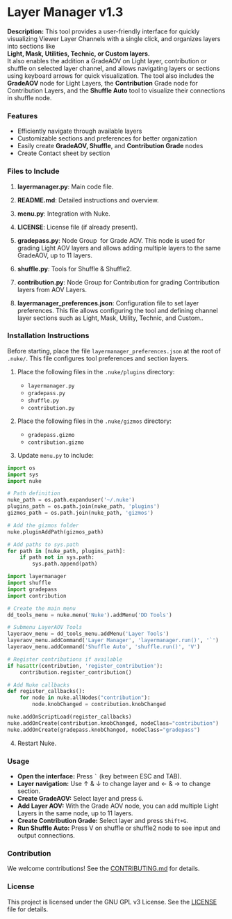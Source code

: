# Layer Manager v1.3

**Description:** This tool provides a user-friendly interface for quickly visualizing Viewer Layer Channels with a single click, and organizes layers into sections like \
**Light, Mask, Utilities, Technic, or Custom layers.**\
&#x20;It also enables the addition a GradeAOV on Light layer, contribution or shuffle on selected layer channel, and allows navigating layers or sections using keyboard arrows for quick visualization. The tool also includes the **GradeAOV** node for Light Layers, the **Contribution** Grade node for Contribution Layers, and the **Shuffle Auto** tool to visualize their connections in shuffle node.

### Features

- Efficiently navigate through available layers
- Customizable sections and preferences for better organization
- Easily create **GradeAOV, Shuffle**, and **Contribution Grade** nodes
- Create Contact sheet by section



### Files to Include

1. **layermanager.py**: Main code file.

2. **README.md**: Detailed instructions and overview.

3. **menu.py**: Integration with Nuke.

4. **LICENSE**: License file (if already present).

5. **gradepass.py**: Node Group  for Grade AOV. This node is used for grading Light AOV layers and allows adding multiple layers to the same GradeAOV, up to 11 layers.

6. **shuffle.py**: Tools for Shuffle & Shuffle2.

7. **contribution.py**: Node Group for Contribution for grading Contribution layers from AOV Layers.

8. **layermanager_preferences.json**: Configuration file to set layer preferences. This file allows configuring the tool and defining channel layer sections such as Light, Mask, Utility, Technic, and Custom..

### Installation Instructions

Before starting, place the file `layermanager_preferences.json` at the root of `.nuke/`. This file configures tool preferences and section layers.


1. Place the following files in the `.nuke/plugins` directory:

   - `layermanager.py`
   - `gradepass.py`
   - `shuffle.py`
   - `contribution.py`

2. Place the following files in the `.nuke/gizmos` directory:

   - `gradepass.gizmo`
   - `contribution.gizmo`

3. Update `menu.py` to include:

```python
import os
import sys
import nuke

# Path definition
nuke_path = os.path.expanduser('~/.nuke')
plugins_path = os.path.join(nuke_path, 'plugins')
gizmos_path = os.path.join(nuke_path, 'gizmos')

# Add the gizmos folder
nuke.pluginAddPath(gizmos_path)

# Add paths to sys.path
for path in [nuke_path, plugins_path]:
    if path not in sys.path:
        sys.path.append(path)

import layermanager
import shuffle
import gradepass
import contribution

# Create the main menu
dd_tools_menu = nuke.menu('Nuke').addMenu('DD Tools')

# Submenu LayerAOV Tools
layeraov_menu = dd_tools_menu.addMenu('Layer Tools')
layeraov_menu.addCommand('Layer Manager', 'layermanager.run()', '`')
layeraov_menu.addCommand('Shuffle Auto', 'shuffle.run()', 'V')

# Register contributions if available
if hasattr(contribution, 'register_contribution'):
    contribution.register_contribution()

# Add Nuke callbacks
def register_callbacks():
    for node in nuke.allNodes("contribution"):
        node.knobChanged = contribution.knobChanged

nuke.addOnScriptLoad(register_callbacks)
nuke.addOnCreate(contribution.knobChanged, nodeClass="contribution")
nuke.addOnCreate(gradepass.knobChanged, nodeClass="gradepass")
```

4. Restart Nuke.

### Usage

- **Open the interface:** Press `` ` `` (key between ESC and TAB).
- **Layer navigation:** Use ↑ & ↓ to change layer and ← & → to change section.
- **Create GradeAOV:** Select layer and press `G`.
- **Add Layer AOV:** With the Grade AOV node, you can add multiple Light Layers in the same node, up to 11 layers.
- **Create Contribution Grade:** Select layer and press `Shift+G`.
- **Run Shuffle Auto:** Press V on shuffle or shuffle2 node to see input and output connections.

### Contribution

We welcome contributions! See the [CONTRIBUTING.md](CONTRIBUTING.md) for details.

### License

This project is licensed under the GNU GPL v3 License. See the [LICENSE](LICENSE) file for details.

##

